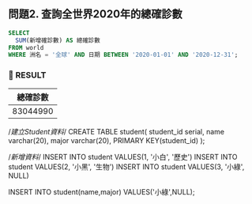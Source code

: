 ## 問題2. 查詢全世界2020年的總確診數

```sql
SELECT  
  SUM(新增確診數) AS 總確診數
FROM world
WHERE 洲名 = '全球' AND 日期 BETWEEN '2020-01-01' AND '2020-12-31';
```

### **🚩 RESULT**

|總確診數|
|----|
|83044990|


/*建立Student資料*/
CREATE TABLE student(
student_id serial,
name varchar(20),
major varchar(20),
PRIMARY KEY(student_id)
);

/*新增資料*/
INSERT INTO student VALUES(1, '小白', '歷史')
INSERT INTO student VALUES(2, '小黑', '生物')
INSERT INTO student VALUES(3, '小綠', NULL)

INSERT INTO student(name,major) VALUES('小綠',NULL);

